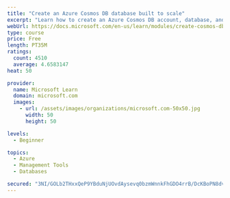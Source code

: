 ```yaml
---
title: "Create an Azure Cosmos DB database built to scale"
excerpt: "Learn how to create an Azure Cosmos DB account, database, and container built to scale as your application grows."
webUrl: https://docs.microsoft.com/en-us/learn/modules/create-cosmos-db-for-scale/
type: course
price: Free
length: PT35M
ratings:
  count: 4510
  average: 4.6583147
heat: 50

provider:
  name: Microsoft Learn
  domain: microsoft.com
  images:
    - url: /assets/images/organizations/microsoft.com-50x50.jpg
      width: 50
      height: 50

levels:
  - Beginner

topics:
  - Azure
  - Management Tools
  - Databases

secured: "3NI/GOLb2THxxQeP9YBduNjUOvdAysevq0bzmWnnkFhGDO4rrB/DcKBoPN8dv54nBmIerVwOwqt5f3TXWw7RrzbMebM7laDx77InQa3TJkPRTXYEzyTCm0xwSr9npzEavrPPRFBOTjoH2mTUkIE2ShqasXh7K4m/cVT5hfE8mi6xg9IHm/pb3CrK3y/iHMeyOZmhNXdyjWJlQxXjRbwMnNJv085ZD/kU0rpSWVJP9tk00mFFd/UwtKdXOTO5F07DYiu7kPd3MNz4txY1QMZM+TRvG6ab8ZleZZg0EngwgpHbhvuDQ7Cf9qTklslOGScUky0ecll1i0mWQJqUMedefeonrLgt+cBIaJRkFT2GAdy4b4He520FaTcg6Y2k866p+UhBt3jOSkMnKGoELvBhR6NtGs2LUiFXzb8+rFYpbQo=;HC1OfIYX9c44PwSMHNtpBg=="
---
```


